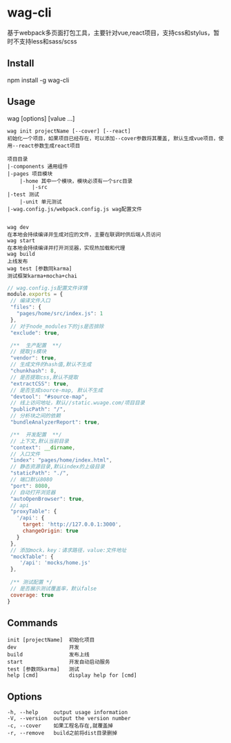 # wag-cli
基于webpack多页面打包工具，主要针对vue,react项目，支持css和stylus，暂时不支持less和sass/scss

## Install

npm install -g wag-cli

## Usage
wag [options] [value ...]

```
wag init projectName [--cover] [--react]
初始化一个项目，如果项目已经存在，可以添加--cover参数将其覆盖, 默认生成vue项目，使用--react参数生成react项目

项目目录
|-components 通用组件
|-pages 项目模块
    |-home 其中一个模块，模块必须有一个src目录
        |-src
|-test 测试
    |-unit 单元测试
|-wag.config.js/webpack.config.js wag配置文件


wag dev
在本地会持续编译并生成对应的文件，主要在联调时供后端人员访问
wag start
在本地会持续编译并打开浏览器，实现热加载和代理
wag build
上线发布
wag test [参数同karma]
测试框架karma+mocha+chai
```

```javascript
// wag.config.js配置文件详情
module.exports = {
 // 编译文件入口
 "files": {
   "pages/home/src/index.js": 1
 },
 // 对于node_modules下的js是否排除
 "exclude": true,

 /**  生产配置  **/
 // 提取js模块
 "vendor": true,
 // 生成文件的hash值,默认不生成
 "chunkhash": 8,
 // 是否提取css,默认不提取
 "extractCSS": true,
 // 是否生成source-map, 默认不生成
 "devtool": "#source-map",
 // 线上访问地址，默认//static.wuage.com/项目目录
 "publicPath": "/",
 // 分析块之间的依赖
 "bundleAnalyzerReport": true,

 /**  开发配置  **/
 // 上下文,默认当前目录
 "context": __dirname,
 // 入口文件
 "index": "pages/home/index.html",
 // 静态资源目录,默认index的上级目录
 "staticPath": "./",
 // 端口默认8080
 "port": 8080,
 // 自动打开浏览器
 "autoOpenBrowser": true,
 // api
 "proxyTable": {
   '/api': {
     target: 'http://127.0.0.1:3000',
     changeOrigin: true
   }
 },
 // 添加mock，key：请求路径，value:文件地址
 "mockTable": {
    '/api': 'mocks/home.js'
 },
 
 /** 测试配置 */
 // 是否展示测试覆盖率，默认false
 coverage: true
} 
```


## Commands

    init [projectName]  初始化项目
    dev                 开发
    build               发布上线
    start               开发自动启动服务
    test [参数同karma]   测试
    help [cmd]          display help for [cmd]

## Options

    -h, --help     output usage information
    -V, --version  output the version number
    -c, --cover    如果工程名存在,就覆盖掉
    -r, --remove   build之前将dist目录删掉

